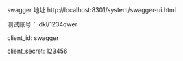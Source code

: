 swagger 地址 http://localhost:8301/system/swagger-ui.html

测试账号： dkl/1234qwer

client_id: swagger

client_secret: 123456